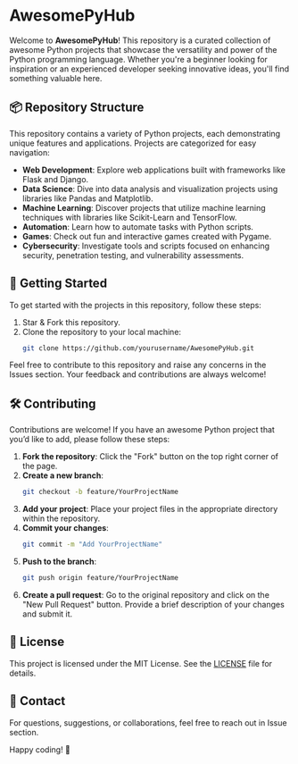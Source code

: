 
# AwesomePyHub

Welcome to **AwesomePyHub**! This repository is a curated collection of awesome Python projects that showcase the versatility and power of the Python programming language. Whether you're a beginner looking for inspiration or an experienced developer seeking innovative ideas, you'll find something valuable here.

## 📦 Repository Structure

This repository contains a variety of Python projects, each demonstrating unique features and applications. Projects are categorized for easy navigation:

- **Web Development**: Explore web applications built with frameworks like Flask and Django.
- **Data Science**: Dive into data analysis and visualization projects using libraries like Pandas and Matplotlib.
- **Machine Learning**: Discover projects that utilize machine learning techniques with libraries like Scikit-Learn and TensorFlow.
- **Automation**: Learn how to automate tasks with Python scripts.
- **Games**: Check out fun and interactive games created with Pygame.
- **Cybersecurity**: Investigate tools and scripts focused on enhancing security, penetration testing, and vulnerability assessments.

## 📜 Getting Started

To get started with the projects in this repository, follow these steps:

1. Star & Fork this repository.
2. Clone the repository to your local machine:
   ```bash
   git clone https://github.com/yourusername/AwesomePyHub.git
   ```

Feel free to contribute to this repository and raise any concerns in the Issues section. Your feedback and contributions are always welcome!

## 🛠️ Contributing

Contributions are welcome! If you have an awesome Python project that you’d like to add, please follow these steps:

1. **Fork the repository**: Click the "Fork" button on the top right corner of the page.
2. **Create a new branch**:
   ```bash
   git checkout -b feature/YourProjectName
   ```
3. **Add your project**: Place your project files in the appropriate directory within the repository.
4. **Commit your changes**:
   ```bash
   git commit -m "Add YourProjectName"
   ```
5. **Push to the branch**:
   ```bash
   git push origin feature/YourProjectName
   ```
6. **Create a pull request**: Go to the original repository and click on the "New Pull Request" button. Provide a brief description of your changes and submit it.

## 📄 License

This project is licensed under the MIT License. See the [LICENSE](LICENSE) file for details.

## 💬 Contact

For questions, suggestions, or collaborations, feel free to reach out in Issue section.

Happy coding! 🚀
